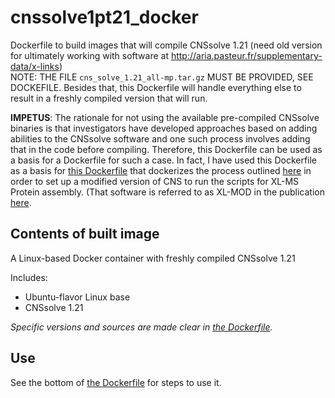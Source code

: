 # cnssolve1pt21_docker

Dockerfile to build images that will compile CNSsolve 1.21 (need old version for ultimately working with software at http://aria.pasteur.fr/supplementary-data/x-links)  
NOTE: THE FILE `cns_solve_1.21_all-mp.tar.gz` MUST BE PROVIDED, SEE DOCKEFILE. Besides that, this Dockerfile will handle everything else to result in a freshly compiled version that will run.

**IMPETUS**: The rationale for not using the available pre-compiled CNSsolve binaries is that investigators have developed approaches based on adding abilities to the CNSsolve software and one such process involves adding that in the code before compiling. Therefore, this Dockerfile can be used as a basis for a Dockerfile for such a case. In fact, I have used this Dockerfile as a basis for [this Dockerfile](https://github.com/fomightez/xlmod_docker/) that dockerizes the process outlined [here](http://aria.pasteur.fr/supplementary-data/x-links/readme/view) in order to set up a modified version of CNS to run the scripts for XL-MS Protein assembly. (That software is referred to as XL-MOD in the publication [here](https://www.ncbi.nlm.nih.gov/pubmed/27111507). 


Contents of built image
-----------------------

A Linux-based Docker container with freshly compiled CNSsolve 1.21

Includes:

* Ubuntu-flavor Linux base
* CNSsolve 1.21

*Specific versions and sources are made clear in [the Dockerfile](https://github.com/fomightez/cnssolve1pt21_docker/blob/master/Dockerfile).*  

Use
----

See the bottom of [the Dockerfile](https://github.com/fomightez/cnssolve1pt21_docker/blob/master/Dockerfile) for steps to use it.
